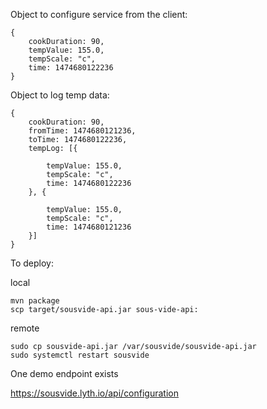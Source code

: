 

Object to configure service from the client: 

```
{
	cookDuration: 90,
	tempValue: 155.0,
	tempScale: "c",
	time: 1474680122236
}
```

Object to log temp data:

```
{
    cookDuration: 90,
	fromTime: 1474680121236,
	toTime: 1474680122236,
	tempLog: [{
		
		tempValue: 155.0,
		tempScale: "c",
		time: 1474680122236
	}, {
		
		tempValue: 155.0,
		tempScale: "c",
		time: 1474680121236
	}]
}
```

To deploy:

local
```
mvn package
scp target/sousvide-api.jar sous-vide-api:
```

remote
```
sudo cp sousvide-api.jar /var/sousvide/sousvide-api.jar
sudo systemctl restart sousvide
```

One demo endpoint exists 

https://sousvide.lyth.io/api/configuration